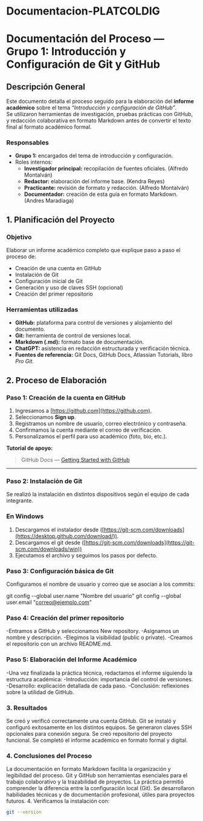 # Documentacion-PLATCOLDIG

#  Documentación del Proceso — Grupo 1: Introducción y Configuración de Git y GitHub

##  Descripción General

Este documento detalla el proceso seguido para la elaboración del **informe académico** sobre el tema *“Introducción y configuración de GitHub”*.  
Se utilizaron herramientas de investigación, pruebas prácticas con GitHub, y redacción colaborativa en formato Markdown antes de convertir el texto final al formato académico formal.

### Responsables
- **Grupo 1:** encargados del tema de introducción y configuración.  
- Roles internos:
  - **Investigador principal:** recopilación de fuentes oficiales. (Alfredo Montalván)
  - **Redactor:** elaboración del informe base. (Kendra Reyes)
  - **Practicante:** revisión de formato y redacción. (Alfredo Montalván)
  - **Documentador:** creación de esta guía en formato Markdown. (Andres Maradiaga)
    


##  1. Planificación del Proyecto

### Objetivo
Elaborar un informe académico completo que explique paso a paso el proceso de:
- Creación de una cuenta en GitHub  
- Instalación de Git  
- Configuración inicial de Git  
- Generación y uso de claves SSH (opcional)  
- Creación del primer repositorio  


### Herramientas utilizadas
- **GitHub:** plataforma para control de versiones y alojamiento del documento.  
- **Git:** herramienta de control de versiones local.    
- **Markdown (.md):** formato base de documentación.  
- **ChatGPT:** asistencia en redacción estructurada y verificación técnica.  
- **Fuentes de referencia:** Git Docs, GitHub Docs, Atlassian Tutorials, libro *Pro Git*.


##  2. Proceso de Elaboración

### Paso 1: Creación de la cuenta en GitHub
1. Ingresamos a [https://github.com](https://github.com).
2. Seleccionamos **Sign up**.
3. Registramos un nombre de usuario, correo electrónico y contraseña.
4. Confirmamos la cuenta mediante el correo de verificación.
5. Personalizamos el perfil para uso académico (foto, bio, etc.).

 **Tutorial de apoyo:**  
> GitHub Docs — [Getting Started with GitHub](https://docs.github.com/en/get-started/start-your-journey)

---

### Paso 2: Instalación de Git
Se realizó la instalación en distintos dispositivos según el equipo de cada integrante.

### En Windows
1. Descargamos el instalador desde ([https://git-scm.com/downloads](https://desktop.github.com/download/)).
3. Descargamos el git desde ([https://git-scm.com/downloads](https://git-scm.com/downloads/win))  
3. Ejecutamos el archivo y seguimos los pasos por defecto.

### Paso 3: Configuración básica de Git

Configuramos el nombre de usuario y correo que se asocian a los commits:

git config --global user.name "Nombre del usuario"
git config --global user.email "correo@ejemplo.com"


### Paso 4: Creación del primer repositorio

-Entramos a GitHub y seleccionamos New repository.
-Asignamos un nombre y descripción.
-Elegimos la visibilidad (public o private).
-Creamos el repositorio con un archivo README.md.

### Paso 5: Elaboración del Informe Académico

-Una vez finalizada la práctica técnica, redactamos el informe siguiendo la estructura académica:
-Introducción: importancia del control de versiones.
-Desarrollo: explicación detallada de cada paso.
-Conclusión: reflexiones sobre la utilidad de GitHub.

### 3. Resultados

Se creó y verificó correctamente una cuenta GitHub.
Git se instaló y configuró exitosamente en los distintos equipos.
Se generaron claves SSH opcionales para conexión segura.
Se creó repositorio del proyecto funcional.
Se completó el informe académico en formato formal y digital.

### 4. Conclusiones del Proceso

La documentación en formato Markdown facilita la organización y legibilidad del proceso.
Git y GitHub son herramientas esenciales para el trabajo colaborativo y la trazabilidad de proyectos.
La práctica permitió comprender la diferencia entre la configuración local (Git).
Se desarrollaron habilidades técnicas y de documentación profesional, útiles para proyectos futuros.
4. Verificamos la instalación con:
   ```bash
   git --version
